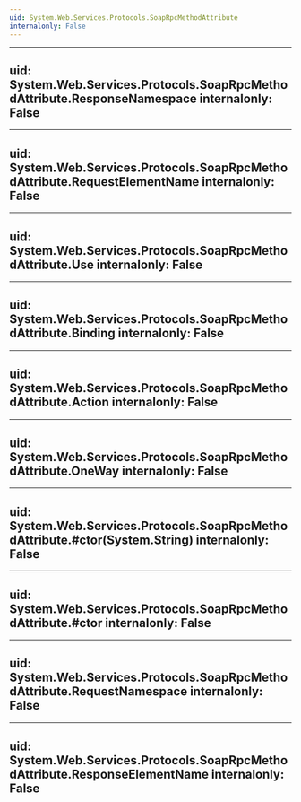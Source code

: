```yaml
---
uid: System.Web.Services.Protocols.SoapRpcMethodAttribute
internalonly: False
---
```


---
uid: System.Web.Services.Protocols.SoapRpcMethodAttribute.ResponseNamespace
internalonly: False
---

---
uid: System.Web.Services.Protocols.SoapRpcMethodAttribute.RequestElementName
internalonly: False
---

---
uid: System.Web.Services.Protocols.SoapRpcMethodAttribute.Use
internalonly: False
---

---
uid: System.Web.Services.Protocols.SoapRpcMethodAttribute.Binding
internalonly: False
---

---
uid: System.Web.Services.Protocols.SoapRpcMethodAttribute.Action
internalonly: False
---

---
uid: System.Web.Services.Protocols.SoapRpcMethodAttribute.OneWay
internalonly: False
---

---
uid: System.Web.Services.Protocols.SoapRpcMethodAttribute.#ctor(System.String)
internalonly: False
---

---
uid: System.Web.Services.Protocols.SoapRpcMethodAttribute.#ctor
internalonly: False
---

---
uid: System.Web.Services.Protocols.SoapRpcMethodAttribute.RequestNamespace
internalonly: False
---

---
uid: System.Web.Services.Protocols.SoapRpcMethodAttribute.ResponseElementName
internalonly: False
---
